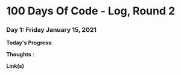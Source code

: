 # 100 Days Of Code - Log, Round 2

### Day 1: Friday January 15, 2021

**Today's Progress**:

**Thoughts** : 

**Link(s)**





